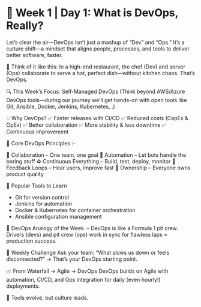 # 🚀 Week 1 | Day 1: What is DevOps, Really?

Let’s clear the air—DevOps isn’t just a mashup of “Dev” and “Ops.”
It’s a culture shift—a mindset that aligns people, processes, and tools to deliver better software, faster.

🧠 Think of it like this:
 In a high-end restaurant, the chef (Dev) and server (Ops) collaborate to serve a hot, perfect dish—without kitchen chaos. That’s DevOps.

🔍 This Week’s Focus: Self-Managed DevOps
(Think beyond AWS/Azure DevOps tools—during our journey we’ll get hands-on with open tools like Git, Ansible, Docker, Jenkins, Kubernetes, .)

💡 Why DevOps?
 ✅ Faster releases with CI/CD
 ✅ Reduced costs (CapEx & OpEx)
 ✅ Better collaboration
 ✅ More stability & less downtime
 ✅ Continuous improvement

🎯 Core DevOps Principles :-

🔗 Collaboration – One team, one goal
 🤖 Automation – Let bots handle the boring stuff
 ♻️ Continuous Everything – Build, test, deploy, monitor
 🔄 Feedback Loops – Hear users, improve fast
 🎯 Ownership – Everyone owns product quality

🧰 Popular Tools to Learn
* Git for version control
* Jenkins for automation
* Docker & Kubernetes for container orchestration
* Ansible configuration management

🏁 DevOps Analogy of the Week :-
 DevOps is like a Formula 1 pit crew.
Drivers (devs) and pit crew (ops) work in sync for flawless laps = production success.

🎯 Weekly Challenge
 Ask your team: “What slows us down or feels disconnected?”
 → That’s your DevOps starting point.


📈 From Waterfall → Agile → DevOps
DevOps builds on Agile with automation, CI/CD, and Ops integration for daily (even hourly!) deployments.

🧱 Tools evolve, but culture leads.
